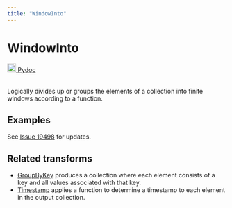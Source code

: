 ```yaml
---
title: "WindowInto"
---
```

<!--
Licensed under the Apache License, Version 2.0 (the "License");
you may not use this file except in compliance with the License.
You may obtain a copy of the License at

http://www.apache.org/licenses/LICENSE-2.0

Unless required by applicable law or agreed to in writing, software
distributed under the License is distributed on an "AS IS" BASIS,
WITHOUT WARRANTIES OR CONDITIONS OF ANY KIND, either express or implied.
See the License for the specific language governing permissions and
limitations under the License.
-->

# WindowInto
<table align="left">
    <a target="_blank" class="button"
        href="https://beam.apache.org/releases/pydoc/current/apache_beam.transforms.window.html?highlight=window#module-apache_beam.transforms.window">
      <img src="https://beam.apache.org/images/logos/sdks/python.png" width="20px" height="20px" alt="Pydoc">
     Pydoc
    </a>
</table>
<br><br>


Logically divides up or groups the elements of a collection into finite
windows according to a function.

## Examples
See [Issue 19498](https://github.com/apache/beam/issues/19498) for updates.

## Related transforms
* [GroupByKey](/documentation/transforms/python/aggregation/groupbykey)
  produces a collection where each element consists of a key and all values associated
  with that key.
* [Timestamp](/documentation/transforms/python/elementwise/withtimestamps)
  applies a function to determine a timestamp to each element in the output collection.
